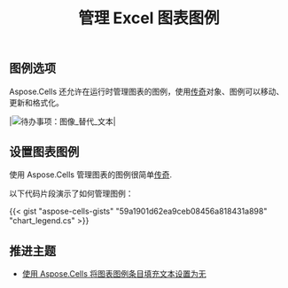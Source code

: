 ﻿---
title: 管理 Excel 图表图例
linktitle: 传奇
type: docs
weight: 50
url: /zh/net/chart-legend/
---
## **图例选项**
Aspose.Cells 还允许在运行时管理图表的图例，使用[传奇](https://reference.aspose.com/cells/net/aspose.cells.charts/legend/)对象、图例可以移动、更新和格式化。

|![待办事项：图像_替代_文本](chart_legend.png)|

## **设置图表图例**
使用 Aspose.Cells 管理图表的图例很简单[传奇](https://reference.aspose.com/cells/net/aspose.cells.charts/legend/).

以下代码片段演示了如何管理图例：


{{< gist "aspose-cells-gists" "59a1901d62ea9ceb08456a818431a898" "chart_legend.cs" >}}

## **推进主题**
- [使用 Aspose.Cells 将图表图例条目填充文本设置为无](/cells/zh/net/set-text-of-chart-legend-entry-fill-to-none-using-aspose-cells/)
